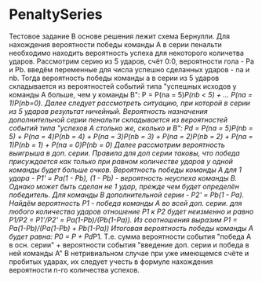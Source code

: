 # PenaltySeries

Тестовое задание
В основе решения лежит схема Бернулли. Для нахождения вероятности победы команды А в серии пенальти необходимо находить вероятность успеха для некоторого количетва ударов.
Рассмотрим серию из 5 ударов, счёт 0:0, вероятности гола - Pa и Pb. введём переменные для числа успешно сделанных ударов - na и nb. 
Тогда вероятность победы команды а в серии из 5 ударов складывается из вероятностей событий типа "успешных исходов у команды А больше, чем у команды B": 
P = P(na = 5)*P(nb < 5) + ... P(na = 1)*P(nb=0). 
Далее следует рассмотреть ситуацию, при которой в серии из 5 ударов результат ничейный. Вероятность назначения дополнительной серии пенальти складывается из вероятностей событий 
типа "успехов А столько же, сколько и B":
Pd = P(na = 5)*P(nb = 5) + P(na = 4)*P(nb = 4) + P(na = 3)*P(nb = 3) + P(na = 2)*P(nb = 2) + P(na = 1)*P(nb = 1) + P(na = 0)*P(nb = 0)
Далее рассмотрим вероятность выигрыша в доп. серии. Правила для доп серии таковы, что победа присуждается как только при равном количестве ударов у одной команды будет больше очков.
Вероятность победы команды А для 1 удара - P1' = Pa*(1 - Pb), (1 - Pb) - вероятность неуспеха команды B. Однако может быть сделан не 1 удар, прежде чем будет определён победитель.
Для команды B дополнительной серии - P2' = Pb*(1 - Pa). Найдём вероятность P1 - победа команды А во всей доп. серии. для любого количества ударов отношение P1 к P2 будет неизменно 
и равно P1/P2 = P1'/P2' = Pa*(1-Pb)/(Pb*(1-Pa)). Из соотношения выразим P1 = Pa*(1-Pb)/(Pa*(1-Pb) + Pb*(1-Pa))
Итоговая вероятность победы команды А будет равна:
P0 = P + Pd*P1. Т.е. сумма вероятности события "победа А в осн. серии" + вероятности события "введение доп. серии и победа в ней команды А"
В нетривиальном случае при уже имеющемся счёте и пробитых ударах, их следует учесть в формуле нахождения вероятности n-го количества успехов.
